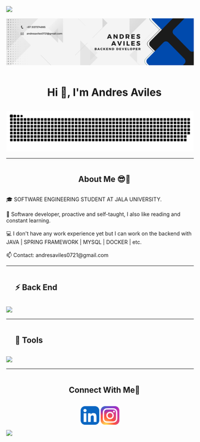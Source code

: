 <!--horizontal divider(gradiant)-->
<img src="https://user-images.githubusercontent.com/73097560/115834477-dbab4500-a447-11eb-908a-139a6edaec5c.gif">

<a target="_blank" rel="noopener noreferrer" href="https://www.linkedin.com/in/andresavilesdev/"><img src="./imgs/BannerEnglish.png" alt="Github Banner" style="max-width: 100%;"></a>

<!--h1 without bottom border-->
<div id="user-content-toc">
  <ul align="center">
    <summary><h1 style="display: inline-block">Hi 👋, I'm Andres Aviles</h1></summary>
  </ul>
</div>

<!--- snake -->
<div align="center">
  <img  src="https://github.com/1999AZZAR/1999AZZAR/blob/readme/resources/grid-snake.svg"
       alt="snake" /></a>
</div>

<hr>

<!--h2 without bottom border-->
<div id="user-content-toc">
  <ul align="center">
    <summary><h2 style="display: inline-block">About Me 😎🤏</h2></summary>
  </ul>
</div>
<p align="left">
  🎓 SOFTWARE ENGINEERING STUDENT AT JALA UNIVERSITY. <br><br>
  📝 Software developer, proactive and self-taught, I also like reading and constant learning. <br><br>
  💻 I don't have any work experience yet but I can work on the backend with JAVA | SPRING FRAMEWORK | MYSQL | DOCKER | etc. <br><br>
  📫 Contact: andresaviles0721@gmail.com
  
</p>

</p>        
<hr>
<!-- BBACKEND -->
<div id="user-content-toc">
  <ul align="left">
    <summary><h2 style="display: inline-block">⚡ Back End</h2></summary>
  </ul>
</div>
<!--tech stack icons-->
<p align="left">
  <a href="https://skillicons.dev">
    <img src="https://skillicons.dev/icons?i=aws,pycharm,py,idea,java,spring,hibernate,graphql,maven,postgresql,mysql,supabase,sqlite&perline=6" />
  </a>
</p>
<hr>

<!-- TOOLS -->
<div id="user-content-toc">
  <ul align="left">
    <summary><h2 style="display: inline-block">🔧 Tools</h2></summary>
  </ul>
</div>
<!--tech stack icons-->
<p align="left">
  <a href="https://skillicons.dev">
    <img src="https://skillicons.dev/icons?i=postman,linux,docker,git,gitlab,github,ubuntu,kafka&perline=6" />
  </a>
</p>
<hr>

<!-- Connect with me -->
<!--h2 without bottom border-->
<div id="user-content-toc">
  <ul align="center">
    <summary><h2 style="display: inline-block">Connect With Me🤝</h2></summary>
  </ul>
</div>

<!--icons and links-->
<p align="center">
<a href="https://www.linkedin.com/in/andresavilesdev/" target="blank"><img align="center" src="https://github.com/tandpfun/skill-icons/blob/main/icons/LinkedIn.svg" alt="linkedin" height="50" width="50" /></a>
<a href="https://www.instagram.com/andrxxs___/" target="blank"><img align="center" src="https://github.com/tandpfun/skill-icons/blob/main/icons/Instagram.svg" alt="instagram" height="50" width="50" /></a>
  
</p>


<!--horizontal divider(gradiant)-->
<img src="https://user-images.githubusercontent.com/73097560/115834477-dbab4500-a447-11eb-908a-139a6edaec5c.gif">
